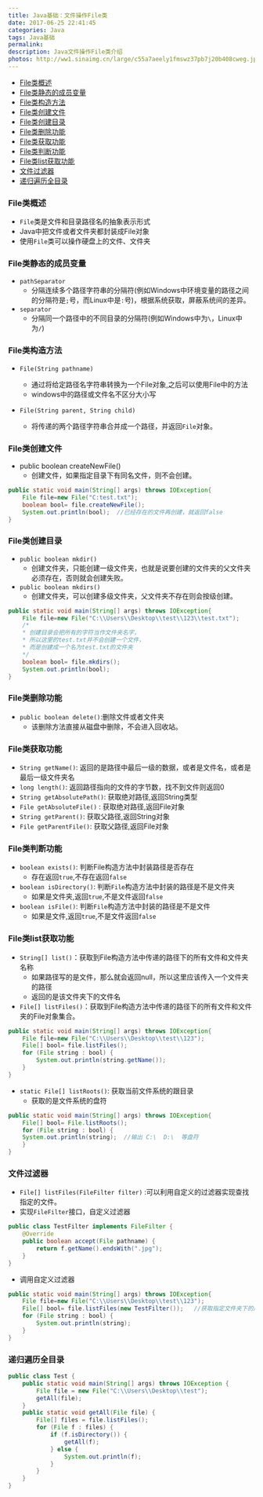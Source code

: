 ```yaml
---
title: Java基础：文件操作File类
date: 2017-06-25 22:41:45
categories: Java
tags: Java基础
permalink: 
description: Java文件操作File类介绍
photos: http://ww1.sinaimg.cn/large/c55a7aeely1fmswz37pb7j20b408cweg.jpg
---
```

<!-- TOC -->

- [File类概述](#file类概述)
- [File类静态的成员变量](#file类静态的成员变量)
- [File类构造方法](#file类构造方法)
- [File类创建文件](#file类创建文件)
- [File类创建目录](#file类创建目录)
- [File类删除功能](#file类删除功能)
- [File类获取功能](#file类获取功能)
- [File类判断功能](#file类判断功能)
- [File类list获取功能](#file类list获取功能)
- [文件过滤器](#文件过滤器)
- [递归遍历全目录](#递归遍历全目录)

<!-- /TOC -->
### File类概述
- `File`类是文件和目录路径名的抽象表示形式
- Java中把文件或者文件夹都封装成File对象
- 使用`File`类可以操作硬盘上的文件、文件夹
			
### File类静态的成员变量
- `pathSeparator`
    - 分隔连续多个路径字符串的分隔符(例如Windows中环境变量的路径之间的分隔符是`;`号，而Linux中是`:`号)，根据系统获取，屏蔽系统间的差异。
- `separator`
    - 分隔同一个路径中的不同目录的分隔符(例如Windows中为`\`，Linux中为`/`)

<!--more-->
### File类构造方法
- `File(String pathname)`
    - 通过将给定路径名字符串转换为一个File对象,之后可以使用File中的方法
	- windows中的路径或文件名不区分大小写

- `File(String parent, String child)`
    - 将传递的两个路径字符串合并成一个路径，并返回`File`对象。


### File类创建文件
- public boolean createNewFile()
    - 创建文件，如果指定目录下有同名文件，则不会创建。

```java
public static void main(String[] args) throws IOException{
	File file=new File("C:test.txt");
	boolean bool= file.createNewFile();
	System.out.println(bool);  //已经存在的文件再创建，就返回false
}
```


### File类创建目录
- `public boolean mkdir()`
    - 创建文件夹，只能创建一级文件夹，也就是说要创建的文件夹的父文件夹必须存在，否则就会创建失败。
- `public boolean mkdirs()`
    - 创建文件夹，可以创建多级文件夹，父文件夹不存在则会按级创建。

```java
public static void main(String[] args) throws IOException{
	File file=new File("C:\\Users\\Desktop\\test\\123\\test.txt");   
	/*
	* 创建目录会把所有的字符当作文件夹名字，
	* 所以这里的test.txt并不会创建一个文件，
	* 而是创建成一个名为test.txt的文件夹
	*/
	boolean bool= file.mkdirs();
	System.out.println(bool);  
}
```


### File类删除功能
- `public boolean delete()`:删除文件或者文件夹
	- 该删除方法直接从磁盘中删除，不会进入回收站。
		
### File类获取功能			
- `String getName()`: 返回的是路径中最后一级的数据，或者是文件名，或者是最后一级文件夹名
- `long length()`: 返回路径指向的文件的字节数，找不到文件则返回0
- `String getAbsolutePath()`: 获取绝对路径,返回String类型
- `File getAbsoluteFile()` : 获取绝对路径,返回File对象
- `String getParent()`: 获取父路径,返回String对象
- `File getParentFile()`: 获取父路径,返回File对象



### File类判断功能
- `boolean exists()`: 判断File构造方法中封装路径是否存在
	- 存在返回`true`,不存在返回`false`
- `boolean isDirectory()`: 判断`File`构造方法中封装的路径是不是文件夹
	- 如果是文件夹,返回`true`,不是文件返回`false`
- `boolean isFile()`: 判断`File`构造方法中封装的路径是不是文件
	- 如果是文件,返回`true`,不是文件返回`false`



### File类list获取功能
- `String[] list()`：获取到File构造方法中传递的路径下的所有文件和文件夹名称
	- 如果路径写的是文件，那么就会返回null，所以这里应该传入一个文件夹的路径
	- 返回的是该文件夹下的文件名
- `File[] listFiles()`：获取到File构造方法中传递的路径下的所有文件和文件夹的File对象集合。
```java
public static void main(String[] args) throws IOException{
	File file=new File("C:\\Users\\Desktop\\test\\123");
	File[] bool= file.listFiles();
	for (File string : bool) {
	 	System.out.println(string.getName());
	}
}
```
- `static File[] listRoots()`: 获取当前文件系统的跟目录
	- 获取的是文件系统的盘符
```java
public static void main(String[] args) throws IOException{
	File[] bool= File.listRoots();
	for (File string : bool) {
	System.out.println(string);  //输出 C:\  D:\  等盘符
	}
}
```


### 文件过滤器
- `File[] listFiles(FileFilter filter)` :可以利用自定义的过滤器实现查找指定的文件。
- 实现`FileFilter`接口，自定义过滤器
```java
public class TestFilter implements FileFilter {
	@Override
	public boolean accept(File pathname) {
		return f.getName().endsWith(".jpg");
	}
}
```
- 调用自定义过滤器
```java
public static void main(String[] args) throws IOException{
	File file=new File("C:\\Users\\Desktop\\test\\123");
	File[] bool= file.listFiles(new TestFilter());   //获取指定文件夹下的后缀为.jpg的文件
	for (File string : bool) {
	 	System.out.println(string);
	}
}
```


### 递归遍历全目录
```java
public class Test {
	public static void main(String[] args) throws IOException {
		File file = new File("C:\\Users\\Desktop\\test");
		getAll(file);
	}
	public static void getAll(File file) {
		File[] files = file.listFiles();
		for (File f : files) {
			if (f.isDirectory()) {
				getAll(f);
			} else {
				System.out.println(f);
			}
		}
	}
}
```